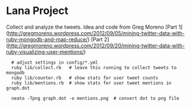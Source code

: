 Lana Project
============

Collect and analyze the tweets. Idea and code from Greg Moreno
[Part 1] (http://gregmoreno.wordpress.com/2012/09/05/mining-twitter-data-with-ruby-mongodb-and-map-reduce/) 
[Part 2] (http://gregmoreno.wordpress.com/2012/09/20/mining-twitter-data-with-ruby-visualizing-user-mentions/)

```
  # adjust settings in config/*.yml
  ruby lib/collect.rb   # leave this running to collect tweets to mongodb
  ruby lib/counter.rb   # show stats for user tweet counts
  ruby lib/mentions.rb  # show stats for user tweet mentions in graph.dot

  neato -Tpng graph.dot -o mentions.png  # convert dot to png file
